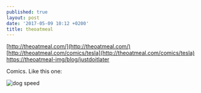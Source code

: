 ```yaml
---
published: true
layout: post
date: '2017-05-09 10:12 +0200'
title: theoatmeal
---
```

[http://theoatmeal.com/](http://theoatmeal.com/)  
[http://theoatmeal.com/comics/tesla](http://theoatmeal.com/comics/tesla)  
[https://theoatmeal-img/blog/justdoitlater](https://i1.wp.com/s3.amazonaws.com/theoatmeal-img/blog/justdoitlater.png)

Comics. Like this one:

![dog speed](http://s3.amazonaws.com/theoatmeal-img/comics/dog_speeds/dog_speeds.png)

